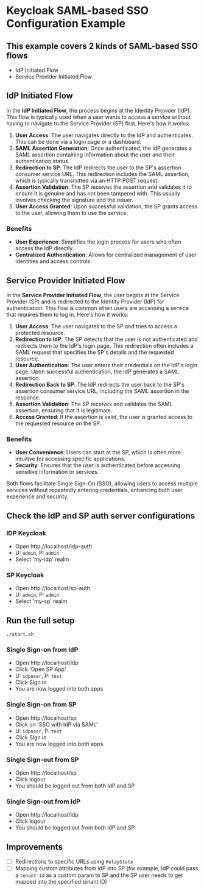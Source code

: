 # Keycloak SAML-based SSO Configuration Example

## This example covers 2 kinds of SAML-based SSO flows

- IdP Initiated Flow
- Service Provider Initiated Flow

## IdP Initiated Flow

In the **IdP Initiated Flow**, the process begins at the Identity Provider (IdP). This flow is typically used when a
user wants to access a service without having to navigate to the Service Provider (SP) first. Here's how it works:

1. **User Access**: The user navigates directly to the IdP and authenticates. This can be done via a login page or a
   dashboard.
2. **SAML Assertion Generation**: Once authenticated, the IdP generates a SAML assertion containing information about
   the user and their authentication status.
3. **Redirection to SP**: The IdP redirects the user to the SP's assertion consumer service URL. This redirection
   includes the SAML assertion, which is typically transmitted via an HTTP POST request.
4. **Assertion Validation**: The SP receives the assertion and validates it to ensure it is genuine and has not been
   tampered with. This usually involves checking the signature and the issuer.
5. **User Access Granted**: Upon successful validation, the SP grants access to the user, allowing them to use the
   service.

### Benefits

- **User Experience**: Simplifies the login process for users who often access the IdP directly.
- **Centralized Authentication**: Allows for centralized management of user identities and access controls.

## Service Provider Initiated Flow

In the **Service Provider Initiated Flow**, the user begins at the Service Provider (SP) and is redirected to the
Identity Provider (IdP) for authentication. This flow is common when users are accessing a service that requires them to
log in. Here's how it works:

1. **User Access**: The user navigates to the SP and tries to access a protected resource.
2. **Redirection to IdP**: The SP detects that the user is not authenticated and redirects them to the IdP's login page.
   This redirection often includes a SAML request that specifies the SP's details and the requested resource.
3. **User Authentication**: The user enters their credentials on the IdP's login page. Upon successful authentication,
   the IdP generates a SAML assertion.
4. **Redirection Back to SP**: The IdP redirects the user back to the SP's assertion consumer service URL, including the
   SAML assertion in the response.
5. **Assertion Validation**: The SP receives and validates the SAML assertion, ensuring that it is legitimate.
6. **Access Granted**: If the assertion is valid, the user is granted access to the requested resource on the SP.

### Benefits

- **User Convenience**: Users can start at the SP, which is often more intuitive for accessing specific applications.
- **Security**: Ensures that the user is authenticated before accessing sensitive information or services.

Both flows facilitate Single Sign-On (SSO), allowing users to access multiple services without repeatedly entering
credentials, enhancing both user experience and security.

## Check the IdP and SP auth server configurations

### IDP Keycloak

- Open http://localhost/idp-auth
- U: `admin`, P: `admin`
- Select 'my-idp' realm

### SP Keycloak

- Open http://localhost/sp-auth
- U: `admin`, P: `admin`
- Select 'my-sp' realm

## Run the full setup

```shell
./start.sh
```

### Single Sign-on from IdP

- Open http://localhost/idp
- Click 'Open SP App'
- U: `idpuser`, P: `test`
- Click Sign in
- You are now logged into both apps

### Single Sign-on from SP

- Open http://localhost/sp
- Click on 'SSO with IdP via SAML'
- U: `idpuser`, P: `test`
- Click Sign in
- You are now logged into both apps

### Single Sign-out from SP

- Open http://localhost/sp
- Click logout
- You should be logged out from both IdP and SP

### Single Sign-out from IdP

- Open http://localhost/idp
- Click logout
- You should be logged out from both IdP and SP

## Improvements

- [ ] Redirections to specific URLs using `RelayState`
- [ ] Mapping custom attributes from IdP into SP (for example, IdP could pass a `tenant-id` as a custom param to SP and the SP user needs to get mapped into the specified tenant ID)
